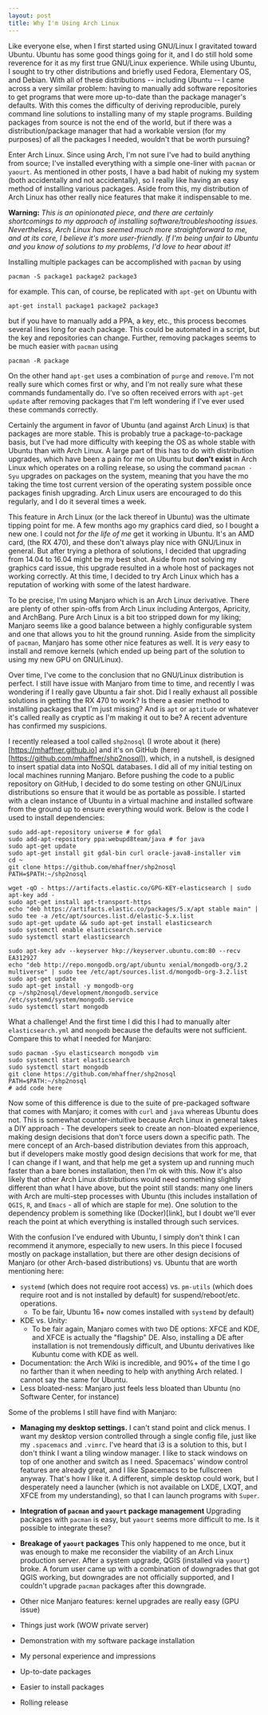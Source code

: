 ```yaml
---
layout: post
title: Why I'm Using Arch Linux
---
```


Like everyone else, when I first started using GNU/Linux I gravitated
toward Ubuntu. Ubuntu has some good things going for it, and I do
still hold some reverence for it as my first true GNU/Linux
experience. While using Ubuntu, I sought to try other distributions
and briefly used Fedora, Elementary OS, and Debian. With all of these
distributions -- including Ubuntu -- I came across a very similar
problem: having to manually add software repositories to get programs
that were more up-to-date than the package manager's defaults. With
this comes the difficulty of deriving reproducible, purely command
line solutions to installing many of my staple programs. Building
packages from source is not the end of the world, but if there was a
distribution/package manager that had a workable version (for my
purposes) of all the packages I needed, wouldn't that be worth
pursuing?

Enter Arch Linux. Since using Arch, I'm not sure I've had to build
anything from source; I've installed everything with a simple
one-liner with `pacman` or `yaourt`. As mentioned in other posts, I
have a bad habit of nuking my system (both accidentally and not
accidentally), so I really like having an easy method of installing
various packages. Aside from this, my distribution of Arch Linux has
other really nice features that make it indispensable to me.

**Warning:** _This is an opinionated piece, and there are certainly
shortcomings to my approach of installing software/troubleshooting
issues. Nevertheless, Arch Linux has seemed much more straightforward
to me, and at its core, I believe it's more user-friendly. If I'm
being unfair to Ubuntu and you know of solutions to my problems, I'd
love to hear about it!_


Installing multiple packages can be accomplished
with `pacman` by using

    pacman -S package1 package2 package3
    
for example. This can, of course, be replicated with `apt-get` on Ubuntu with

    apt-get install package1 package2 package3
    
but if you have to manually add a PPA, a key, etc., this process becomes several
lines long for each package. This could be automated in a script, but the key
and repositories can change. Further, removing packages seems to be much easier
with `pacman` using 
    
    pacman -R package
    
On the other hand `apt-get` uses a combination of `purge` and `remove`. I'm not
really sure which comes first or why, and I'm not really sure what these
commands fundamentally do. I've so often received errors with `apt-get update`
after removing packages that I'm left wondering if I've ever used these commands
correctly.

Certainly the argument in favor of Ubuntu (and against Arch Linux) is that
packages are more stable. This is probably true a package-to-package basis, but
I've had more difficulty with keeping the OS as whole stable with Ubuntu than
with Arch Linux. A large part of this has to do with distribution upgrades,
which have been a pain for me on Ubuntu but **don't exist** in Arch Linux which
operates on a rolling release, so using the command `pacman -Syu` upgrades on
packages on the system, meaning that you have the mo taking the time tost current version of the
operating system possible once packages finish upgrading. Arch Linux users are
encouraged to do this regularly, and I do it several times a week.

This feature in Arch Linux (or the lack thereof in Ubuntu) was the ultimate
tipping point for me. A few months ago my graphics card died, so I bought a new
one. I could not _for the life of me_ get it working in Ubuntu. It's an AMD
card, (the RX 470), and these don't always play nice with GNU/Linux in general.
But after trying a plethora of solutions, I decided that upgrading from 14.04 to
16.04 might be my best shot. Aside from not solving my graphics card issue,
this upgrade resulted in a whole host of packages not working correctly. At this
time, I decided to try Arch Linux which has a reputation of working with some of
the latest hardware.

To be precise, I'm using Manjaro which is an Arch Linux derivative. There are
plenty of other spin-offs from Arch Linux including Antergos, Apricity, and
ArchBang. Pure Arch Linux is a bit too stripped down for my liking; Manjaro
seems like a good balance between a highly configurable system and one that
allows you to hit the ground running. Aside from the simplicity of `pacman`,
Manjaro has some other nice features as well. It is _very_ easy to install and
remove kernels (which ended up being part of the solution to using my new GPU on
GNU/Linux). 

Over time, I've come to the conclusion that no GNU/Linux distribution is
perfect. I still have issue with Manjaro from time to time, and recently I was
wondering if I really gave Ubuntu a fair shot. Did I really exhaust all possible
solutions in getting the RX 470 to work? Is there a easier method to installing
packages that I'm just missing? And is `apt` or `aptitude` or whatever it's
called really as cryptic as I'm making it out to be? A recent adventure has
confirmed my suspicions.

I recently released a tool called `shp2nosql` (I wrote about it
(here)[https://mhaffner.github.io] and it's on GitHub
(here)[https://github.com/mhaffner/shp2nosql]), which, in a nutshell,
is designed to insert spatial data into NoSQL databases. I did all of
my initial testing on local machines running Manjaro. Before pushing
the code to a public repository on GitHub, I decided to do some
testing on other GNU/Linux distributions so ensure that it would be as
portable as possible. I started with a clean instance of Ubuntu in a
virtual machine and installed software from the ground up to ensure
everything would work. Below is the code I used to install
dependencies:


    sudo add-apt-repository universe # for gdal
    sudo add-apt-repository ppa:webupd8team/java # for java
    sudo apt-get update
    sudo apt-get install git gdal-bin curl oracle-java8-installer vim
    cd ~
    git clone https://github.com/mhaffner/shp2nosql
    PATH=$PATH:~/shp2nosql
    
    wget -qO - https://artifacts.elastic.co/GPG-KEY-elasticsearch | sudo apt-key add -
    sudo apt-get install apt-transport-https
    echo "deb https://artifacts.elastic.co/packages/5.x/apt stable main" | sudo tee -a /etc/apt/sources.list.d/elastic-5.x.list
    sudo apt-get update && sudo apt-get install elasticsearch
    sudo systemctl enable elasticsearch.service
    sudo systemctl start elasticsearch
    
    sudo apt-key adv --keyserver hkp://keyserver.ubuntu.com:80 --recv EA312927
    echo "deb http://repo.mongodb.org/apt/ubuntu xenial/mongodb-org/3.2 multiverse" | sudo tee /etc/apt/sources.list.d/mongodb-org-3.2.list
    sudo apt-get update
    sudo apt-get install -y mongodb-org
    cp ~/shp2nosql/development/mongodb.service /etc/systemd/system/mongodb.service
    sudo systemctl start mongodb

What a challenge! And the first time I did this I had to manually
alter `elasticsearch.yml` and `mongodb` because the defaults were not
sufficient. Compare this to what I needed for Manjaro:

    sudo pacman -Syu elasticsearch mongodb vim
    sudo systemctl start elasticsearch
    sudo systemctl start mongodb
    git clone https://github.com/mhaffner/shp2nosql
    PATH=$PATH:~/shp2nosql
    # add code here

Now some of this difference is due to the suite of pre-packaged
software that comes with Manjaro; it comes with `curl` and `java`
whereas Ubuntu does not. This is somewhat counter-intuitive because
Arch Linux in general takes a DIY approach - The developers seek to
create an non-bloated experience, making design decisions that don't
force users down a specific path. The mere concept of an Arch-based
distribution deviates from this approach, but if developers make
mostly good design decisions that work for me, that I can change if I
want, and that help me get a system up and running much faster than a
bare bones installation, then I'm ok with this. Now it's also likely
that other Arch Linux distributions would need something slightly
different than what I have above, but the point still stands: many one
liners with Arch are multi-step processes with Ubuntu (this includes
installation of `QGIS`, `R`, and `Emacs` - all of which are staple for
me). One solution to the dependency problem is something like
(Docker)[link], but I doubt we'll ever reach the point at which
everything is installed through such services.

With the confusion I've endured with Ubuntu, I simply don't think I
can recommend it anymore, especially to new users. In this piece I
focused mostly on package installation, but there are other design
decisions of Manjaro (or other Arch-based distributions) vs. Ubuntu
that are worth mentioning here: 
- `systemd` (which does not require root access) vs. `pm-utils` (which
  does require root and is not installed by default) for
  suspend/reboot/etc. operations.
    - To be fair, Ubuntu 16+ now comes installed with `systemd` by
      default)
- KDE vs. Unity: 
    - To be fair again, Manjaro comes with two DE options: XFCE and
      KDE, and XFCE is actually the "flagship" DE. Also, installing a
      DE after installation is not tremendously difficult, and Ubuntu
      derivatives like Kubuntu come with KDE as well.
- Documentation: the Arch Wiki is incredible, and 90%+ of the time I
  go no farther than it when needing to help with anything Arch
  related. I cannot say the same for Ubuntu.
- Less bloated-ness: Manjaro just feels less bloated than Ubuntu (no
  Software Center, for instance)
      

Some of the problems I still have find with Manjaro:
- **Managing my desktop settings.** I can't stand point and click
  menus. I want my desktop version controlled through a single config
  file, just like my `.spacemacs` and `.vimrc`. I've heard that i3 is
  a solution to this, but I don't think I want a tiling window
  manager. I like to stack windows on top of one another and switch as
  I need. Spacemacs' window control features are already great, and I
  like Spacemacs to be fullscreen anyway. That's how I like it. A
  different, simple desktop could work, but I desperately need a
  launcher (which is not available on LXDE, LXQT, and XFCE from my
  understanding), so that I can launch programs with `Super`.
- **Integration of `pacman` and `yaourt` package management**
  Upgrading packages with `pacman` is easy, but `yaourt` seems more
  difficult to me. Is it possible to integrate these? 
- **Breakage of `yaourt` packages** This only happened to me once, but
  it was enough to make me reconsider the viability of an Arch Linux
  production  server. After a system upgrade, QGIS (installed via
  `yaourt`) broke. A forum user came up with a combination of
  downgrades that got QGIS working, but downgrades are not officially
  supported, and I couldn't upgrade `pacman` packages after this
  downgrade. 

- Other nice Manjaro features: kernel upgrades are really easy (GPU
  issue)
- Things just work (WOW private server)
- Demonstration with my software package installation
- My personal experience and impressions

- Up-to-date packages 
- Easier to install packages
- Rolling release


